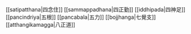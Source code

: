 [[satipatthana|四念住]] [[sammappadhana|四正勤]] [[iddhipada|四神足]]  [[pancindriya|五根]]  [[pancabala|五力]]  [[bojjhanga|七覺支]]  [[atthangikamagga|八正道]]